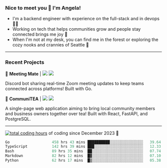 ### Nice to meet you 👋 I'm Angela!

- I'm a backend engineer with experience on the full-stack and in devops 👩‍💻
- Working on tech that helps communities grow and people stay connected brings me joy 🤝
- When I'm not at my desk, you can find me in the forest or exploring the cozy nooks and crannies of Seattle 🧋

---

### Recent Projects

👾 **Meeting Mate** | [![](https://img.shields.io/badge/Code-violet.svg?style=flat-square)](https://github.com/angelajfisher/meeting-mate) [![](https://img.shields.io/badge/Site-violet.svg?style=flat-square)](https://angelajfisher.com/projects/meeting-mate)

Discord bot sharing real-time Zoom meeting updates to keep teams connected across platforms! Built with Go.

🍵 **CommuniTEA** | [![](https://img.shields.io/badge/Code-green.svg?style=flat-square)](https://gitlab.com/angelajfisher/communiTEA) [![](https://img.shields.io/badge/Demo-green.svg?style=flat-square)](https://angelajfisher.gitlab.io/communiTEA/)

A single-page web application aiming to bring local community members and business owners together over tea!  Built with React, FastAPI, and PostgreSQL.

---

<a href="https://wakatime.com/@018c1e94-8745-411f-aea1-f33be044d952"><img src="https://wakatime.com/badge/user/018c1e94-8745-411f-aea1-f33be044d952.svg?style=flat-square" alt="total coding hours" /></a> of coding since December 2023 🌊<br>
<!--START_SECTION:waka-->

```go
Go                   458 hrs 43 mins ██████████░░░░░░░░░░░░░░░   39.64 %
TypeScript           142 hrs 39 mins ███░░░░░░░░░░░░░░░░░░░░░░   12.33 %
Bash                 89 hrs 35 mins  ██░░░░░░░░░░░░░░░░░░░░░░░   07.74 %
Markdown             82 hrs 12 mins  █▓░░░░░░░░░░░░░░░░░░░░░░░   07.10 %
Python               62 hrs 17 mins  █▒░░░░░░░░░░░░░░░░░░░░░░░   05.38 %
```

<!--END_SECTION:waka--> 
